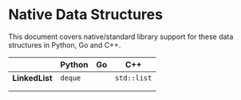 # Native Data Structures

This document covers native/standard library support for these data structures in Python, Go and C++.

|                | Python  | Go   | C++         |
| -------------- | ------- | ---- | ----------- |
| **LinkedList** | `deque` |      | `std::list` |
|                |         |      |             |
|                |         |      |             |

